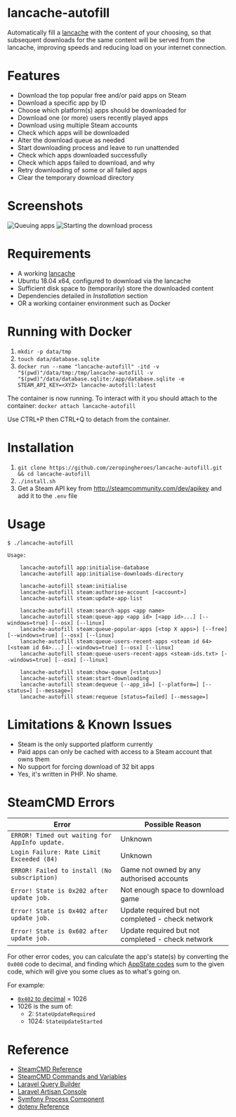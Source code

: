 # lancache-autofill
Automatically fill a [lancache](https://github.com/zeropingheroes/lancache) with the content of your choosing, so that subsequent downloads for the same content will be served from the lancache, improving speeds and reducing load on your internet connection.

# Features
* Download the top popular free and/or paid apps on Steam
* Download a specific app by ID
* Choose which platform(s) apps should be downloaded for
* Download one (or more) users recently played apps
* Download using multiple Steam accounts
* Check which apps will be downloaded
* Alter the download queue as needed
* Start downloading process and leave to run unattended
* Check which apps downloaded successfully
* Check which apps failed to download, and why
* Retry downloading of some or all failed apps
* Clear the temporary download directory 

# Screenshots

![Queuing apps](docs/screenshots/lancache-autofill-01.png)
![Starting the download process](docs/screenshots/lancache-autofill-02.png)

# Requirements
* A working [lancache](https://github.com/zeropingheroes/lancache)
* Ubuntu 18.04 x64, configured to download via the lancache
* Sufficient disk space to (temporarily) store the downloaded content
* Dependencies detailed in *Installation* section
* OR a working container environment such as Docker

# Running with Docker
1. `mkdir -p data/tmp`
2. `touch data/database.sqlite`
3. `docker run --name "lancache-autofill" -itd -v "$(pwd)"/data/tmp:/tmp/lancache-autofill -v "$(pwd)"/data/database.sqlite:/app/database.sqlite -e STEAM_API_KEY=<XYZ> lancache-autofill:latest`

The container is now running. To interact with it you should attach to the container: `docker attach lancache-autofill`

Use CTRL+P then CTRL+Q to detach from the container.

# Installation
1. `git clone https://github.com/zeropingheroes/lancache-autofill.git && cd lancache-autofill`
2. `./install.sh`
3. Get a Steam API key from http://steamcommunity.com/dev/apikey and add it to the `.env` file

# Usage

    $ ./lancache-autofill
    
    Usage:
    
        lancache-autofill app:initialise-database
        lancache-autofill app:initialise-downloads-directory

        lancache-autofill steam:initialise
        lancache-autofill steam:authorise-account [<account>]
        lancache-autofill steam:update-app-list
        
        lancache-autofill steam:search-apps <app name>
        lancache-autofill steam:queue-app <app id> [<app id>...] [--windows=true] [--osx] [--linux]
        lancache-autofill steam:queue-popular-apps [<top X apps>] [--free] [--windows=true] [--osx] [--linux]
        lancache-autofill steam:queue-users-recent-apps <steam id 64> [<steam id 64>...] [--windows=true] [--osx] [--linux]
        lancache-autofill steam:queue-users-recent-apps <steam-ids.txt> [--windows=true] [--osx] [--linux]
        
        lancache-autofill steam:show-queue [<status>]
        lancache-autofill steam:start-downloading
        lancache-autofill steam:dequeue [--app_id=] [--platform=] [--status=] [--message=]
        lancache-autofill steam:requeue [status=failed] [--message=]

# Limitations & Known Issues
* Steam is the only supported platform currently
* Paid apps can only be cached with access to a Steam account that owns them
* No support for forcing download of 32 bit apps
* Yes, it's written in PHP. No shame.

# SteamCMD Errors

| Error                                          | Possible Reason                                   |
| ---------------------------------------------- | ------------------------------------------------- |
| `ERROR! Timed out waiting for AppInfo update.` | Unknown                                           |
| `Login Failure: Rate Limit Exceeded (84)`      | Unknown                                           |
| `ERROR! Failed to install (No subscription)`   | Game not owned by any authorised accounts         |
| `Error! State is 0x202 after update job.`      | Not enough space to download game                 |
| `Error! State is 0x402 after update job.`      | Update required but not completed - check network |
| `Error! State is 0x602 after update job.`      | Update required but not completed - check network |

For other error codes, you can calculate the app's state(s) by converting the `0x000` code to decimal,
and finding which [AppState codes](https://github.com/lutris/lutris/blob/master/docs/steam.rst)
sum to the given code, which will give you some clues as to what's going on.

For example:
* [`0x402` to decimal](https://www.google.co.uk/search?q=0x402+to+decimal) = 1026
* 1026 is the sum of:
    * 2:    `StateUpdateRequired`
    * 1024: `StateUpdateStarted`

# Reference

* [SteamCMD Reference](https://developer.valvesoftware.com/wiki/SteamCMD)
* [SteamCMD Commands and Variables](https://github.com/dgibbs64/SteamCMD-Commands-List/blob/master/steamcmdcommands.txt)
* [Laravel Query Builder](https://laravel.com/docs/5.5/queries)
* [Laravel Artisan Console](https://laravel.com/docs/5.5/artisan)
* [Symfony Process Component](http://symfony.com/doc/current/components/process.html)
* [dotenv Reference](https://github.com/vlucas/phpdotenv/blob/master/README.md)

